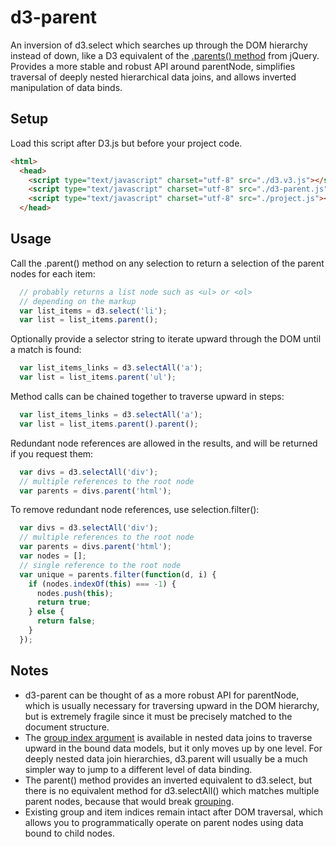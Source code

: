 # d3-parent

An inversion of d3.select which searches up through the DOM hierarchy instead of down, like a D3 equivalent of the [.parents() method](https://api.jquery.com/parents/) from jQuery. Provides a more stable and robust API around parentNode, simplifies traversal of deeply nested hierarchical data joins, and allows inverted manipulation of data binds.

## Setup

Load this script after D3.js but before your project code.

```html
<html>
  <head>
    <script type="text/javascript" charset="utf-8" src="./d3.v3.js"></script>
    <script type="text/javascript" charset="utf-8" src="./d3-parent.js"></script>
    <script type="text/javascript" charset="utf-8" src="./project.js"></script>
  </head>
```

## Usage

Call the .parent() method on any selection to return a selection of the parent nodes for each item:

```js
  // probably returns a list node such as <ul> or <ol>
  // depending on the markup
  var list_items = d3.select('li');
  var list = list_items.parent();
```

Optionally provide a selector string to iterate upward through the DOM until a match is found:

```js
  var list_items_links = d3.selectAll('a');
  var list = list_items.parent('ul');  
```

Method calls can be chained together to traverse upward in steps:

```js
  var list_items_links = d3.selectAll('a');
  var list = list_items.parent().parent();
```

Redundant node references are allowed in the results, and will be returned if you request them:

```js
  var divs = d3.selectAll('div');
  // multiple references to the root node
  var parents = divs.parent('html');
```

To remove redundant node references, use selection.filter():

```js
  var divs = d3.selectAll('div');
  // multiple references to the root node
  var parents = divs.parent('html');
  var nodes = [];
  // single reference to the root node
  var unique = parents.filter(function(d, i) {
    if (nodes.indexOf(this) === -1) {
      nodes.push(this);
      return true;
    } else {
      return false;
    }
  });
```

## Notes

- d3-parent can be thought of as a more robust API for parentNode, which is usually necessary for traversing upward in the DOM hierarchy, but is extremely fragile since it must be precisely matched to the document structure.
- The [group index argument](https://bost.ocks.org/mike/nest/#index) is available in nested data joins to traverse upward in the bound data models, but it only moves up by one level. For deeply nested data join hierarchies, d3.parent will usually be a much simpler way to jump to a different level of data binding.
- The parent() method provides an inverted equivalent to d3.select, but there is no equivalent method for d3.selectAll() which matches multiple parent nodes, because that would break [grouping](https://bost.ocks.org/mike/nest/).
- Existing group and item indices remain intact after DOM traversal, which allows you to programmatically operate on parent nodes using data bound to child nodes.
